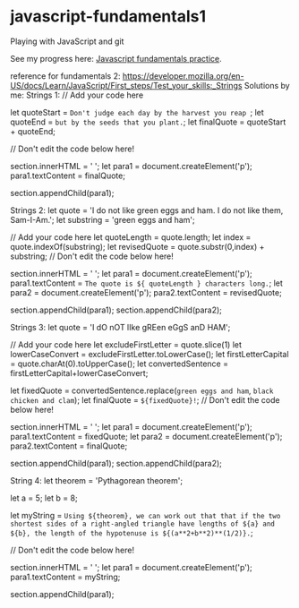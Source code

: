 # javascript-fundamentals1
Playing with JavaScript and git

See my progress here: <a href="https://TYLPHE.github.io/javascript-fundamentals-1/" target="_blank">Javascript fundamentals practice</a>.

reference for fundamentals 2:
https://developer.mozilla.org/en-US/docs/Learn/JavaScript/First_steps/Test_your_skills:_Strings
Solutions by me:
Strings 1:
// Add your code here

let quoteStart = `Don't judge each day by the harvest you reap `;
let quoteEnd = `but by the seeds that you plant.`;
let finalQuote = quoteStart + quoteEnd;

// Don't edit the code below here!

section.innerHTML = ' ';
let para1 = document.createElement('p');
para1.textContent = finalQuote;

section.appendChild(para1);

Strings 2:
let quote = 'I do not like green eggs and ham. I do not like them, Sam-I-Am.';
let substring = 'green eggs and ham';

// Add your code here
let quoteLength = quote.length;
let index = quote.indexOf(substring);
let revisedQuote = quote.substr(0,index) + substring;
// Don't edit the code below here!

section.innerHTML = ' ';
let para1 = document.createElement('p');
para1.textContent = `The quote is ${ quoteLength } characters long.`;
let para2 = document.createElement('p');
para2.textContent = revisedQuote;

section.appendChild(para1);
section.appendChild(para2);

Strings 3:
let quote = 'I dO nOT lIke gREen eGgS anD HAM';

// Add your code here
let excludeFirstLetter = quote.slice(1)
let lowerCaseConvert = excludeFirstLetter.toLowerCase();
let firstLetterCapital = quote.charAt(0).toUpperCase();
let convertedSentence = firstLetterCapital+lowerCaseConvert;

let fixedQuote = convertedSentence.replace(`green eggs and ham`, `black chicken and clam`);
let finalQuote = `${fixedQuote}!`;
// Don't edit the code below here!

section.innerHTML = ' ';
let para1 = document.createElement('p');
para1.textContent = fixedQuote;
let para2 = document.createElement('p');
para2.textContent = finalQuote;

section.appendChild(para1);
section.appendChild(para2);

String 4:
let theorem = 'Pythagorean theorem';

let a = 5;
let b = 8;

let myString = `Using ${theorem}, we can work out that that if the two shortest sides of a right-angled triangle have lengths of ${a} and ${b}, the length of the hypotenuse is ${(a**2+b**2)**(1/2)}.`;

// Don't edit the code below here!

section.innerHTML = ' ';
let para1 = document.createElement('p');
para1.textContent = myString;

section.appendChild(para1);
    
